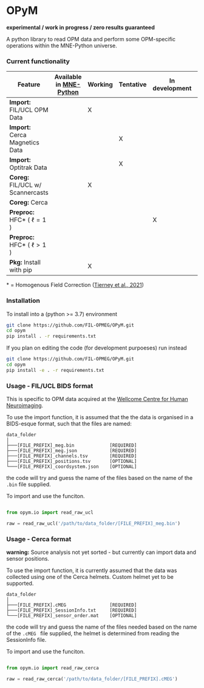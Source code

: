 # OPyM
**experimental / work in progress / zero results guaranteed**

A python library to read OPM data and perform some OPM-specific operations within the MNE-Python universe.

### Current functionality 

Feature | Available in [MNE-Python](https://github.com/mne-tools/mne-python)| Working | Tentative | In development | Not yet supported
--- | --- | --- | --- | --- | ---
**Import:** FIL/UCL OPM Data | | X | | |
**Import:** Cerca Magnetics Data | | | X | | 
**Import:** Optitrak Data | | | X | | 
**Coreg:** FIL/UCL w/ Scannercasts | | X | | |
**Coreg:** Cerca | | | | | X
**Preproc:** HFC* ( $\ell =1$ ) | | | | X |
**Preproc:** HFC* ( $\ell >1$ )| | | |  | X
**Pkg:** Install with pip | | X | | | 

\* = Homogenous Field Correction ([Tierney et al., 2021](https://doi.org/10.1016/j.neuroimage.2021.118484))

### Installation

To install into a (python >= 3.7) environment

```bash
git clone https://github.com/FIL-OPMEG/OPyM.git
cd opym
pip install . -r requirements.txt
```

If you plan on editing the code (for development purpoeses) run instead
```bash
git clone https://github.com/FIL-OPMEG/OPyM.git
cd opym
pip install -e . -r requirements.txt
```


### Usage - FIL/UCL BIDS format

This is specific to OPM data acquired at the [Wellcome Centre for Human Neuroimaging](https://www.fil.ion.ucl.ac.uk/).

To use the import function, it is assumed that the the data is organised in a BIDS-esque format, such that the files are named: 

```
data_folder
│
├───[FILE_PREFIX]_meg.bin             [REQUIRED]
├───[FILE_PREFIX]_meg.json            [REQUIRED]
├───[FILE_PREFIX]_channels.tsv        [REQUIRED]
├───[FILE_PREFIX]_positions.tsv       [OPTIONAL]
└───[FILE_PREFIX]_coordsystem.json    [OPTIONAL]

```
the code will try and guess the name of the files based on the name of the `.bin` file supplied. 

To import and use the funciton.

```python

from opym.io import read_raw_ucl

raw = read_raw_ucl('/path/to/data_folder/[FILE_PREFIX]_meg.bin')

```

### Usage - Cerca format

**warning:** Source analysis not yet sorted - but currently can import data and sensor positions. 

To use the import function, it is currently assumed that the data was collected using one of the Cerca helmets. Custom helmet yet to be supported.

```
data_folder
│
├───[FILE_PREFIX].cMEG                [REQUIRED]
├───[FILE_PREFIX]_SessionInfo.txt     [REQUIRED]
└───[FILE_PREFIX]_sensor_order.mat    [OPTIONAL]

```
the code will try and guess the name of the files needed based on the name of the `.cMEG ` file supplied, the helmet is determined from reading the SessionInfo file.

To import and use the funciton.

```python

from opym.io import read_raw_cerca

raw = read_raw_cerca('/path/to/data_folder/[FILE_PREFIX].cMEG') 

```
